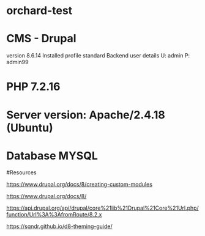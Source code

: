 # orchard-test

# CMS - Drupal 
version           8.6.14
Installed profile standard
Backend user details
U: admin
P: admin99

# PHP 7.2.16

# Server version: Apache/2.4.18 (Ubuntu)

# Database  MYSQL

#Resources 

https://www.drupal.org/docs/8/creating-custom-modules

https://www.drupal.org/docs/8/

https://api.drupal.org/api/drupal/core%21lib%21Drupal%21Core%21Url.php/function/Url%3A%3AfromRoute/8.2.x

https://sqndr.github.io/d8-theming-guide/

